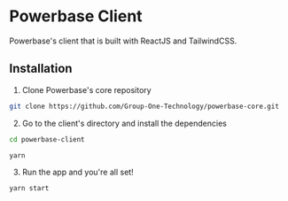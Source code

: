 # Powerbase Client

Powerbase's client that is built with ReactJS and TailwindCSS.

## Installation

1. Clone Powerbase's core repository

```bash
git clone https://github.com/Group-One-Technology/powerbase-core.git
```

2. Go to the client's directory and install the dependencies

```bash
cd powerbase-client

yarn
```

3. Run the app and you're all set!

```bash
yarn start
```
